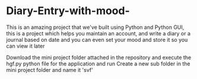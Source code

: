 # Diary-Entry-with-mood-
This is an amazing project that we've built using Python and Python GUI, this is a project which helps you maintain an account, and write a diary or a journal based on date and you can even set your mood and store it so you can view it later


Download the mini project folder attached in the repository and execute the hgf.py python file for the application and run
Create a new sub folder in the mini project folder and name it 'svf' 

